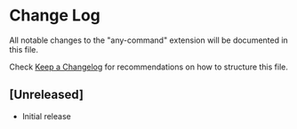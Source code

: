 # Change Log

All notable changes to the "any-command" extension will be documented in this file.

Check [Keep a Changelog](http://keepachangelog.com/) for recommendations on how to structure this file.

## [Unreleased]

- Initial release